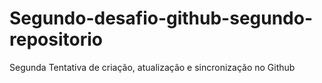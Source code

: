# Segundo-desafio-github-segundo-repositorio
Segunda Tentativa de criação, atualização e sincronização no Github
